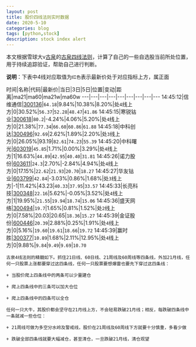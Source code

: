 ```yaml
---
layout: post
title: 股价四线法则实时数据
date: 2020-5-10
categories: blog
tags: [python,stock]
description: stock index alert
---
```



本文根据雪球大v[古泉](https://xueqiu.com/u/7148646888)的[古泉四线法则](https://xueqiu.com/7148646888/130498192)，计算了自己的一些自选股当前所处位置，用于持续追踪验证，帮助自己进行判断。

**说明**：下表中4线对应取值为`红色`表示最新价处于对应指标上方，属正面

时间|名称|代码|最新价|当日|3日|5日|位置|变动|距离|ma21|ma60|ma21w|ma60w
---|---|---|---|---|---|---|---|---
14:45:12|信维通信|[300136](https://xueqiu.com/S/SZ300136)|`64.18`|9.84%|10.38%|8.20%|处`4`线上方|0|30.52%|`56.37`|`52.28`|`48.47`|`41.86`
14:45:15|寒锐钴业|[300618](https://xueqiu.com/S/SZ300618)|`80.2`|-4.24%|4.06%|5.20%|处`4`线上方|0|21.38%|`77.34`|`66.60`|`60.86`|`61.88`
14:45:18|中科创达|[300496](https://xueqiu.com/S/SZ300496)|`92.69`|2.62%|1.89%|2.20%|处`3`线上方|0|26.05%|93.19|`82.61`|`74.23`|`55.39`
14:45:20|中科曙光|[603019](https://xueqiu.com/S/SH603019)|`45.85`|1.71%|0.00%|3.29%|处`4`线上方|1|16.63%|`44.89`|`42.95`|`40.40`|`31.81`
14:45:26|诺力股份|[603611](https://xueqiu.com/S/SH603611)|`24.3`|2.70%|-2.84%|4.94%|处`4`线上方|0|17.15%|`22.62`|`21.93`|`20.70`|`18.27`
14:45:27|华友钴业|[603799](https://xueqiu.com/S/SH603799)|`42.84`|-3.03%|0.86%|1.68%|处`3`线上方|-1|11.42%|43.23|`40.33`|`37.95`|`33.57`
14:45:33|长亮科技|[300348](https://xueqiu.com/S/SZ300348)|`22.16`|5.62%|-0.05%|3.52%|处`4`线上方|1|19.95%|`21.55`|`19.94`|`18.74`|`15.06`
14:45:36|盛天网络|[300494](https://xueqiu.com/S/SZ300494)|`19.7`|1.65%|0.81%|1.52%|处`2`线上方|0|7.58%|20.03|20.65|`18.36`|`15.27`
14:45:39|金证股份|[600446](https://xueqiu.com/S/SH600446)|`20.39`|2.88%|0.25%|1.91%|处`4`线上方|0|5.16%|`19.60`|`19.61`|`18.66`|`19.72`
14:45:39|赢时胜|[300377](https://xueqiu.com/S/SZ300377)|`10.89`|1.68%|2.11%|12.95%|处`4`线上方|0|9.88%|`9.84`|`9.49`|`9.69`|`10.70`

```
古泉4线法则的精髓如下。抓住21日线、60日线、21周线及60周线等四条线，外加21月线，任何一只股票上涨都要穿过这四条线，任何一只股票要想爆雷也要先下穿过这四条线：

+ 当股价爬上四条线中的两条可以少量建仓

+ 爬上四条线中的三条可以加大仓位

+ 爬上四条线中的四条可以全仓

任何一只大牛，其股价都会坚守在21月线上方，不会轻易跌破21月线；相反，每跌破四条线中一条就减一些仓位：

+ 21周线可做为多空分水岭及警戒线，股价在21周线及60周线下方就要十分慎重，多看少做

+ 跌破全部四条线就要大幅减仓，甚至清仓，一旦跌破21月线，清仓观望
```